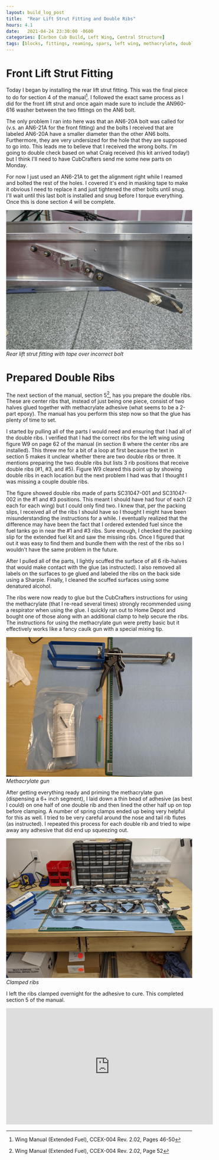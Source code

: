 ```yaml
---
layout: build_log_post
title:  "Rear Lift Strut Fitting and Double Ribs"
hours: 4.1
date:   2021-04-24 23:30:00 -0600
categories: [Carbon Cub Build, Left Wing, Central Structure]
tags: [blocks, fittings, reaming, spars, left wing, methacrylate, double ribs]
---
```

# Front Lift Strut Fitting

Today I began by installing the rear lift strut fitting. This was the final piece to do for section 4 of the manual[^section-4-ref]. I followed the exact same process as I did for the front lift strut and once again made sure to include the AN960-616 washer between the two fittings on the AN6 bolt.

The only problem I ran into here was that an AN6-20A bolt was called for (v.s. an AN6-21A for the front fitting) and the bolts I received that are labeled AN6-20A have a smaller diameter than the other AN6 bolts. Furthermore, they are very undersized for the hole that they are supposed to go into. This leads me to believe that I received the wrong bolts. I'm going to double check based on what Craig received (his kit arrived today!) but I think I'll need to have CubCrafters send me some new parts on Monday.

For now I just used an AN6-21A to get the alignment right while I reamed and bolted the rest of the holes. I covered it's end in masking tape to make it obvious I need to replace it and just tightened the other bolts until snug. I'll wait until this last bolt is installed and snug before I torque everything. Once this is done section 4 will be complete.

![Desktop View](/assets/img/posts/2021-04-24-rear-lift-strut/installed_lift_strut.png)
_Rear lift strut fitting with tape over incorrect bolt_

# Prepared Double Ribs

The next section of the manual, section 5[^section-5-ref], has you prepare the double ribs. These are center ribs that, instead of just being one piece, consist of two halves glued together with methacrylate adhesive (what seems to be a 2-part epoxy). The manual has you perform this step now so that the glue has plenty of time to set.

I started by pulling all of the parts I would need and ensuring that I had all of the double ribs. I verified that I had the correct ribs for the left wing using figure W9 on page 62 of the manual (in section 8 where the center ribs are installed). This threw me for a bit of a loop at first because the text in section 5 makes it unclear whether there are two double ribs or three. It mentions preparing the two double ribs but lists 3 rib positions that receive double ribs (#1, #3, and #5). Figure W9 cleared this point up by showing double ribs in each location but the next problem I had was that I thought I was missing a couple double ribs.

The figure showed double ribs made of parts SC31047-001 and SC31047-002 in the #1 and #3 positions. This meant I should have had four of each (2 each for each wing) but I could only find two. I knew that, per the packing slips, I received all of the ribs I should have so I thought I might have been misunderstanding the instructions for a while. I eventually realized that the difference may have been the fact that I ordered extended fuel since the fuel tanks go in near the #1 and #3 ribs. Sure enough, I checked the packing slip for the extended fuel kit and saw the missing ribs. Once I figured that out it was easy to find them and bundle them with the rest of the ribs so I wouldn't have the same problem in the future.

After I pulled all of the parts, I lightly scuffed the surface of all 6 rib-halves that would make contact with the glue (as instructed). I also removed all labels on the surfaces to ge glued and labeled the ribs on the back side using a Sharpie. Finally, I cleaned the scuffed surfaces using some denatured alcohol.

The ribs were now ready to glue but the CubCrafters instructions for using the methacrylate (that I re-read several times) strongly recommended using a respirator when using the glue. I quickly ran out to Home Depot and bought one of those along with an additional clamp to help secure the ribs. The instructions for using the methacrylate gun were pretty basic but it effectively works like a fancy caulk gun with a special mixing tip.

![Desktop View](/assets/img/posts/2021-04-24-rear-lift-strut/methacrylate_gun.png)
_Methacrylate gun_

After getting everything ready and priming the methacrylate gun (dispensing a 6+ inch segment), I laid down a thin bead of adhesive (as best I could) on one half of one double rib and then lined the other half up on top before clamping. A number of spring clamps ended up being very helpful for this as well. I tried to be very careful around the nose and tail rib flutes (as instructed). I repeated this process for each double rib and tried to wipe away any adhesive that did end up squeezing out.

![Desktop View](/assets/img/posts/2021-04-24-rear-lift-strut/clamped_ribs.png)
_Clamped ribs_

I left the ribs clamped overnight for the adhesive to cure. This completed section 5 of the manual.

<iframe width="560" height="315" src="https://www.youtube.com/embed/ZEVyZWgQYjo" title="YouTube video player" frameborder="0" allow="accelerometer; autoplay; clipboard-write; encrypted-media; gyroscope; picture-in-picture" allowfullscreen></iframe>

[^section-4-ref]: Wing Manual (Extended Fuel), CCEX-004 Rev. 2.02, Pages 46-50
[^section-5-ref]: Wing Manual (Extended Fuel), CCEX-004 Rev. 2.02, Page 52